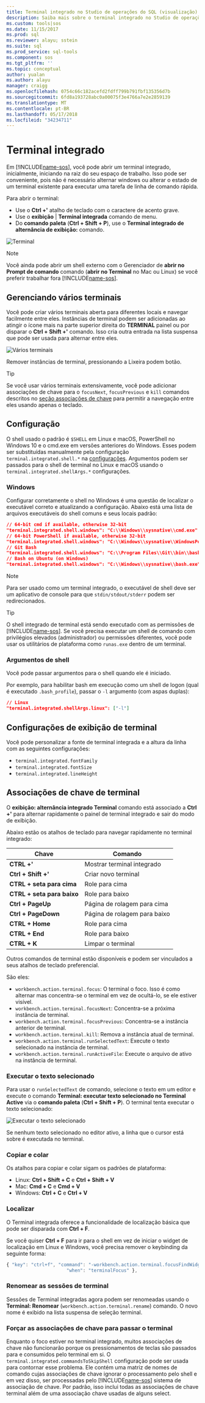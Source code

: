 ```yaml
---
title: Terminal integrado no Studio de operações do SQL (visualização) | Microsoft Docs
description: Saiba mais sobre o terminal integrado no Studio de operações do SQL (visualização).
ms.custom: tools|sos
ms.date: 11/15/2017
ms.prod: sql
ms.reviewer: alayu; sstein
ms.suite: sql
ms.prod_service: sql-tools
ms.component: sos
ms.tgt_pltfrm: ''
ms.topic: conceptual
author: yualan
ms.author: alayu
manager: craigg
ms.openlocfilehash: 0754c66c182acefd2fdff799b791fbf135356d7b
ms.sourcegitcommit: 6fd8a193728abc0a00075f3e4766a7e2e2859139
ms.translationtype: MT
ms.contentlocale: pt-BR
ms.lasthandoff: 05/17/2018
ms.locfileid: "34234711"
---
```

# <a name="integrated-terminal"></a>Terminal integrado

Em [!INCLUDE[name-sos](../includes/name-sos-short.md)], você pode abrir um terminal integrado, inicialmente, iniciando na raiz do seu espaço de trabalho. Isso pode ser conveniente, pois não é necessário alternar windows ou alterar o estado de um terminal existente para executar uma tarefa de linha de comando rápida.

Para abrir o terminal:

* Use o **Ctrl +'** atalho de teclado com o caractere de acento grave.
* Use o **exibição** | **Terminal integrada** comando de menu.
* Do **comando paleta** (**Ctrl + Shift + P**), use o **Terminal integrado de alternância de exibição:** comando.

![Terminal](media/integrated-terminal/terminal-screen.png)

> [!NOTE]
> Você ainda pode abrir um shell externo com o Gerenciador de **abrir no Prompt de comando** comando (**abrir no Terminal** no Mac ou Linux) se você preferir trabalhar fora [!INCLUDE[name-sos](../includes/name-sos-short.md)].

## <a name="managing-multiple-terminals"></a>Gerenciando vários terminais

Você pode criar vários terminais aberta para diferentes locais e navegar facilmente entre eles. Instâncias de terminal podem ser adicionadas ao atingir o ícone mais na parte superior direita do **TERMINAL** painel ou por disparar o **Ctrl + Shift +'** comando. Isso cria outra entrada na lista suspensa que pode ser usada para alternar entre eles.

![Vários terminais](media/integrated-terminal/terminal-multiple-instances.png)

Remover instâncias de terminal, pressionando a Lixeira podem botão.

> [!TIP]
> Se você usar vários terminais extensivamente, você pode adicionar associações de chave para o `focusNext`, `focusPrevious` e `kill` comandos descritos no [seção associações de chave](#key-bindings) para permitir a navegação entre eles usando apenas o teclado.

## <a name="configuration"></a>Configuração

O shell usado o padrão é `$SHELL` em Linux e macOS, PowerShell no Windows 10 e o cmd.exe em versões anteriores do Windows. Esses podem ser substituídas manualmente pela configuração `terminal.integrated.shell.*` na [configurações](settings.md). Argumentos podem ser passados para o shell de terminal no Linux e macOS usando o `terminal.integrated.shellArgs.*` configurações.

### <a name="windows"></a>Windows

Configurar corretamente o shell no Windows é uma questão de localizar o executável correto e atualizando a configuração. Abaixo está uma lista de arquivos executáveis do shell comuns e seus locais padrão:

```json
// 64-bit cmd if available, otherwise 32-bit
"terminal.integrated.shell.windows": "C:\\Windows\\sysnative\\cmd.exe"
// 64-bit PowerShell if available, otherwise 32-bit
"terminal.integrated.shell.windows": "C:\\Windows\\sysnative\\WindowsPowerShell\\v1.0\\powershell.exe"
// Git Bash
"terminal.integrated.shell.windows": "C:\\Program Files\\Git\\bin\\bash.exe"
// Bash on Ubuntu (on Windows)
"terminal.integrated.shell.windows": "C:\\Windows\\sysnative\\bash.exe"
```

> [!NOTE]
> Para ser usado como um terminal integrado, o executável de shell deve ser um aplicativo de console para que `stdin/stdout/stderr` podem ser redirecionados.

> [!TIP]
> O shell integrado de terminal está sendo executado com as permissões de [!INCLUDE[name-sos](../includes/name-sos-short.md)]. Se você precisa executar um shell de comando com privilégios elevados (administrador) ou permissões diferentes, você pode usar os utilitários de plataforma como `runas.exe` dentro de um terminal.

### <a name="shell-arguments"></a>Argumentos de shell

Você pode passar argumentos para o shell quando ele é iniciado.

Por exemplo, para habilitar bash em execução como um shell de logon (qual é executado `.bash_profile`), passar o `-l` argumento (com aspas duplas):

```json
// Linux
"terminal.integrated.shellArgs.linux": ["-l"]
```

## <a name="terminal-display-settings"></a>Configurações de exibição de terminal

Você pode personalizar a fonte de terminal integrada e a altura da linha com as seguintes configurações:

* `terminal.integrated.fontFamily`
* `terminal.integrated.fontSize`
* `terminal.integrated.lineHeight`

## <a id="key-bindings"></a>Associações de chave de terminal

O **exibição: alternância integrado Terminal** comando está associado a **Ctrl +'** para alternar rapidamente o painel de terminal integrado e sair do modo de exibição.

Abaixo estão os atalhos de teclado para navegar rapidamente no terminal integrado:

Chave|Comando
---|---
**CTRL +'**|Mostrar terminal integrado
**Ctrl + Shift +'**|Criar novo terminal
**CTRL + seta para cima**|Role para cima
**CTRL + seta para baixo**|Role para baixo
**Ctrl + PageUp**|Página de rolagem para cima
**Ctrl + PageDown**|Página de rolagem para baixo
**CTRL + Home**|Role para cima
**CTRL + End**|Role para baixo
**CTRL + K**|Limpar o terminal

Outros comandos de terminal estão disponíveis e podem ser vinculados a seus atalhos de teclado preferencial.

São eles:

* `workbench.action.terminal.focus`: O terminal o foco. Isso é como alternar mas concentra-se o terminal em vez de ocultá-lo, se ele estiver visível.
* `workbench.action.terminal.focusNext`: Concentra-se a próxima instância de terminal.
* `workbench.action.terminal.focusPrevious`: Concentra-se a instância anterior de terminal.
* `workbench.action.terminal.kill`: Remova a instância atual de terminal.
* `workbench.action.terminal.runSelectedText`: Execute o texto selecionado na instância de terminal.
* `workbench.action.terminal.runActiveFile`: Execute o arquivo de ativo na instância de terminal.

### <a name="run-selected-text"></a>Executar o texto selecionado

Para usar o `runSelectedText` de comando, selecione o texto em um editor e execute o comando **Terminal: executar texto selecionado no Terminal Active** via o **comando paleta** (**Ctrl + Shift + P**). O terminal tenta executar o texto selecionado:

![Executar o texto selecionado](media/integrated-terminal/terminal_run_selected.png)

Se nenhum texto selecionado no editor ativo, a linha que o cursor está sobre é executada no terminal.

### <a name="copy--paste"></a>Copiar e colar

Os atalhos para copiar e colar sigam os padrões de plataforma:

* Linux: **Ctrl + Shift + C** e **Ctrl + Shift + V**
* Mac: **Cmd + C** e **Cmd + V**
* Windows: **Ctrl + C** e **Ctrl + V**

### <a name="find"></a>Localizar

O Terminal integrada oferece a funcionalidade de localização básica que pode ser disparada com **Ctrl + F**.

Se você quiser **Ctrl + F** para ir para o shell em vez de iniciar o widget de localização em Linux e Windows, você precisa remover o keybinding da seguinte forma:

```js
{ "key": "ctrl+f", "command": "-workbench.action.terminal.focusFindWidget",
                      "when": "terminalFocus" },
```

### <a name="rename-terminal-sessions"></a>Renomear as sessões de terminal

Sessões de Terminal integradas agora podem ser renomeadas usando o **Terminal: Renomear** (`workbench.action.terminal.rename`) comando. O novo nome é exibido na lista suspensa de seleção terminal.

### <a name="forcing-key-bindings-to-pass-through-the-terminal"></a>Forçar as associações de chave para passar o terminal

Enquanto o foco estiver no terminal integrado, muitos associações de chave não funcionarão porque os pressionamentos de teclas são passados para e consumidos pelo terminal em si. O `terminal.integrated.commandsToSkipShell` configuração pode ser usada para contornar esse problema. Ele contém uma matriz de nomes de comando cujas associações de chave ignorar o processamento pelo shell e em vez disso, ser processadas pelo [!INCLUDE[name-sos](../includes/name-sos-short.md)] sistema de associação de chave. Por padrão, isso inclui todas as associações de chave terminal além de uma associação chave usadas de alguns select.

